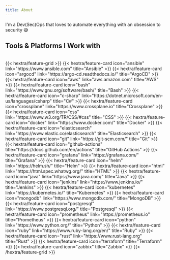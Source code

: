 ```yaml
---
title: About
---
```


I'm a Dev(Sec)Ops that loves to automate everything with an obsession to security 😅

## Tools & Platforms I Work with 
<br />
{{< hextra/feature-grid >}}
{{< hextra/feature-card icon="ansible" link="https://www.ansible.com" title="Ansible" >}}
{{< hextra/feature-card icon="argocd" link="https://argo-cd.readthedocs.io/" title="ArgoCD" >}}
{{< hextra/feature-card icon="aws" link="aws.amazon.com" title="AWS" >}}
{{< hextra/feature-card icon="bash" link="https://www.gnu.org/software/bash/" title="Bash" >}}
{{< hextra/feature-card icon="c-sharp" link="https://dotnet.microsoft.com/en-us/languages/csharp" title="C#" >}}
{{< hextra/feature-card icon="crossplane" link="https://www.crossplane.io" title="Crossplane" >}}
{{< hextra/feature-card icon="css" link="https://www.w3.org/TR/CSS/#css" title="CSS" >}}
{{< hextra/feature-card icon="docker" link="https://www.docker.com/" title="Docker" >}}
{{< hextra/feature-card icon="elasticsearch" link="https://www.elastic.co/elasticsearch" title="Elasticsearch" >}}
{{< hextra/feature-card icon="git" link="https://git-scm.com/" title="Git" >}}
{{< hextra/feature-card icon="github-actions" title="https://docs.github.com/en/actions" title="GitHub Actions" >}}
{{< hextra/feature-card icon="grafana" link="https://grafana.com/" title="Grafana" >}}
{{< hextra/feature-card icon="helm" link="https://helm.sh/" title="Helm" >}}
{{< hextra/feature-card icon="html" link="https://html.spec.whatwg.org/" title="HTML" >}}
{{< hextra/feature-card icon="java" link="https://www.java.com/" title="Java" >}}
{{< hextra/feature-card icon="jenkins" link="https://www.jenkins.io/" title="Jenkins" >}}
{{< hextra/feature-card icon="kubernetes" link="https://kubernetes.io/" title="Kubernetes" >}}
{{< hextra/feature-card icon="mongodb" link="https://www.mongodb.com/" title="MongoDB" >}}
{{< hextra/feature-card icon="postgresql" link="https://www.postgresql.org/" title="Postgresql" >}}
{{< hextra/feature-card icon="prometheus" link="https://prometheus.io" title="Prometheus" >}}
{{< hextra/feature-card icon="python" link="https://www.python.org/" title="Python" >}}
{{< hextra/feature-card icon="ruby" link="https://www.ruby-lang.org/en/" title="Ruby" >}}
{{< hextra/feature-card icon="rust" link="https://www.rust-lang.org" title="Rust" >}}
{{< hextra/feature-card icon="terraform" title="Terraform" >}}
{{< hextra/feature-card icon="zabbix" title="Zabbix" >}}
{{< /hextra/feature-grid >}}
